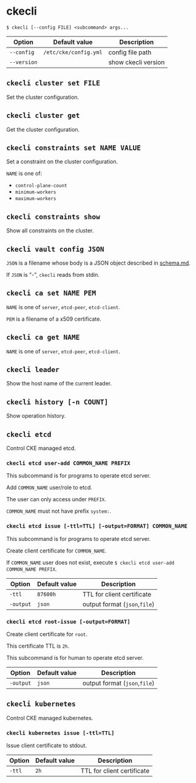 ckecli
======

```console
$ ckecli [--config FILE] <subcommand> args...
```

Option      | Default value         | Description
----------  | --------------------- | -----------
`--config`  | `/etc/cke/config.yml` | config file path
`--version` |                       | show ckecli version

`ckecli cluster set FILE`
-------------------------

Set the cluster configuration.

`ckecli cluster get`
--------------------

Get the cluster configuration.

`ckecli constraints set NAME VALUE`
-----------------------------------

Set a constraint on the cluster configuration.

`NAME` is one of:

- `control-plane-count`
- `minimum-workers`
- `maximum-workers`

`ckecli constraints show`
-------------------------

Show all constraints on the cluster.

`ckecli vault config JSON`
--------------------------

`JSON` is a filename whose body is a JSON object described in [schema.md](schema.md#vault).

If `JSON` is "-", `ckecli` reads from stdin.

`ckecli ca set NAME PEM`
------------------------

`NAME` is one of `server`, `etcd-peer`, `etcd-client`.

`PEM` is a filename of a x509 certificate.

`ckecli ca get NAME`
--------------------

`NAME` is one of `server`, `etcd-peer`, `etcd-client`.

`ckecli leader`
-------------------------

Show the host name of the current leader.

`ckecli history [-n COUNT]`
---------------------------

Show operation history.

`ckecli etcd`
-------------

Control CKE managed etcd.

### `ckecli etcd user-add COMMON_NAME PREFIX`

This subcommand is for programs to operate etcd server.

Add `COMMON_NAME` user/role to etcd.

The user can only access under `PREFIX`.

`COMMON_NAME` must not have prefix `system:`.

### `ckecli etcd issue [-ttl=TTL] [-output=FORMAT] COMMON_NAME`

This subcommand is for programs to operate etcd server.

Create client certificate for `COMMON_NAME`.

If `COMMON_NAME` user does not exist, execute `$ ckecli etcd user-add COMMON_NAME PREFIX`.

Option      | Default value         | Description
----------  | --------------------- | -----------
`-ttl`      | `87600h`              | TTL for client certificate
`-output`   | `json`                | output format (`json`,`file`)

### `ckecli etcd root-issue [-output=FORMAT]`

Create client certificate for `root`.

This certificate TTL is `2h`.

This subcommand is for human to operate etcd server.

Option      | Default value         | Description
----------  | --------------------- | -----------
`-output`   | `json`                | output format (`json`,`file`)


`ckecli kubernetes`
-------------------

Control CKE managed kubernetes.

### `ckecli kubernetes issue [-ttl=TTL]`

Issue client certificate to stdout.

Option      | Default value         | Description
----------  | --------------------- | -----------
`-ttl`      | `2h`                  | TTL for client certificate
